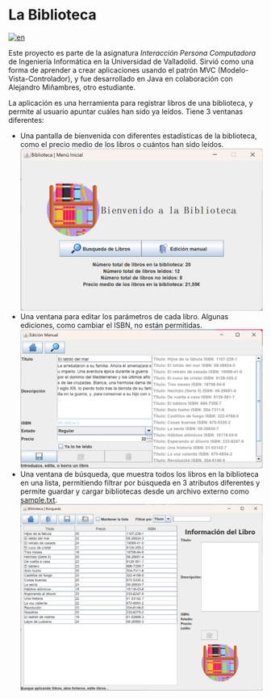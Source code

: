 # La Biblioteca

[![en](https://img.shields.io/badge/lang-en-red.svg)](/README.md)

Este proyecto es parte de la asignatura _Interacción Persona Computadora_ de Ingeniería Informática en la Universidad de Valladolid.
Sirvió como una forma de aprender a crear aplicaciones usando el patrón MVC (Modelo-Vista-Controlador), y fue desarrollado en Java en colaboración con Alejandro Miñambres, otro estudiante.

La aplicación es una herramienta para registrar libros de una biblioteca, y permite al usuario apuntar cuáles han sido ya leídos.
Tiene 3 ventanas diferentes:

* Una pantalla de bienvenida con diferentes estadísticas de la biblioteca, como el precio medio de los libros o cuántos han sido leídos.![Pantalla Bienvenida](/img_welcomescreen.png)
* Una ventana para editar los parámetros de cada libro. Algunas ediciones, como cambiar el ISBN, no están permitidas. ![Pantalla Edición](/img_edit.png)
* Una ventana de búsqueda, que muestra todos los libros en la biblioteca en una lista, permitiendo filtrar por búsqueda en 3 atributos diferentes y permite guardar y cargar bibliotecas desde un archivo externo como [sample.txt](/sample.txt). ![Pantalla Búsqueda](/img_search.png)
